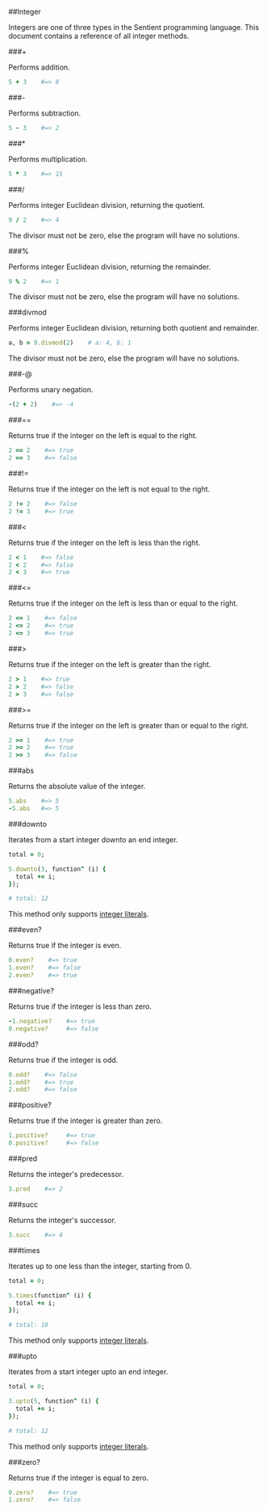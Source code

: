 ##Integer

Integers are one of three types in the Sentient programming language. This
document contains a reference of all integer methods.

###+

Performs addition.

```ruby
5 + 3    #=> 8
```

###-

Performs subtraction.

```ruby
5 - 3    #=> 2
```

###*

Performs multiplication.

```ruby
5 * 3    #=> 15
```

###/

Performs integer Euclidean division, returning the quotient.

```ruby
9 / 2    #=> 4
```

The divisor must not be zero, else the program will have no solutions.

###%

Performs integer Euclidean division, returning the remainder.

```ruby
9 % 2    #=> 1
```

The divisor must not be zero, else the program will have no solutions.

###divmod

Performs integer Euclidean division, returning both quotient and remainder.

```ruby
a, b = 9.divmod(2)    # a: 4, b: 1
```

The divisor must not be zero, else the program will have no solutions.

###-@

Performs unary negation.

```ruby
-(2 + 2)    #=> -4
```

###==

Returns true if the integer on the left is equal to the right.

```ruby
2 == 2    #=> true
2 == 3    #=> false
```

###!=

Returns true if the integer on the left is not equal to the right.

```ruby
2 != 2    #=> false
2 != 3    #=> true
```

###<

Returns true if the integer on the left is less than the right.

```ruby
2 < 1    #=> false
2 < 2    #=> false
2 < 3    #=> true
```

###<=

Returns true if the integer on the left is less than or equal to the right.

```ruby
2 <= 1    #=> false
2 <= 2    #=> true
2 <= 3    #=> true
```

###>

Returns true if the integer on the left is greater than the right.

```ruby
2 > 1    #=> true
2 > 2    #=> false
2 > 3    #=> false
```

###>=

Returns true if the integer on the left is greater than or equal to the right.

```ruby
2 >= 1    #=> true
2 >= 2    #=> true
2 >= 3    #=> false
```

###abs

Returns the absolute value of the integer.

```ruby
5.abs    #=> 5
-5.abs   #=> 5
```

###downto

Iterates from a start integer downto an end integer.

```ruby
total = 0;

5.downto(3, function^ (i) {
  total += i;
});

# total: 12
```

This method only supports [integer literals](../specification/literals.md).

###even?

Returns true if the integer is even.

```ruby
0.even?    #=> true
1.even?    #=> false
2.even?    #=> true
```

###negative?

Returns true if the integer is less than zero.

```ruby
-1.negative?    #=> true
0.negative?     #=> false
```

###odd?

Returns true if the integer is odd.

```ruby
0.odd?    #=> false
1.odd?    #=> true
2.odd?    #=> false
```

###positive?

Returns true if the integer is greater than zero.

```ruby
1.positive?     #=> true
0.positive?     #=> false
```

###pred

Returns the integer's predecessor.

```ruby
3.pred    #=> 2
```

###succ

Returns the integer's successor.

```ruby
3.succ    #=> 4
```

###times

Iterates up to one less than the integer, starting from 0.

```ruby
total = 0;

5.times(function^ (i) {
  total += i;
});

# total: 10
```

This method only supports [integer literals](../specification/literals.md).

###upto

Iterates from a start integer upto an end integer.

```ruby
total = 0;

3.upto(5, function^ (i) {
  total += i;
});

# total: 12
```

This method only supports [integer literals](../specification/literals.md).

###zero?

Returns true if the integer is equal to zero.

```ruby
0.zero?    #=> true
1.zero?    #=> false
```
